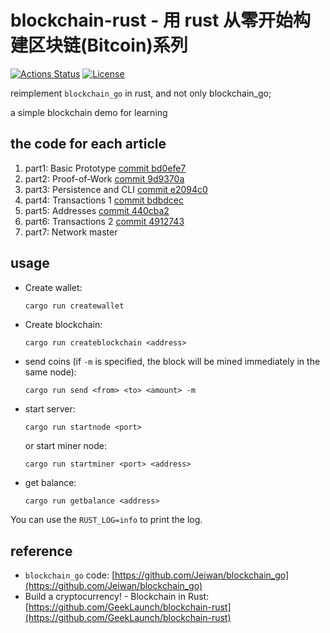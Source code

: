 # blockchain-rust - 用 rust 从零开始构建区块链(Bitcoin)系列

[![Actions Status](https://github.com/yunwei37/blockchain-demo/workflows/CI/badge.svg)](https://github.com/yunwei37/blockchain-demo/actions)
[![License](https://img.shields.io/badge/license-MIT-blue.svg)](LICENSE)

reimplement `blockchain_go` in rust, and not only blockchain_go;

a simple blockchain demo for learning

## the code for each article

1. part1: Basic Prototype       [commit bd0efe7](https://github.com/yunwei37/blockchain-rust/tree/bd0efe7f4105a3daafd9311d3dd643482b63cb84)
2. part2: Proof-of-Work         [commit 9d9370a](https://github.com/yunwei37/blockchain-rust/tree/9d9370aa22af34244659034918f2aad4a2cb96d2)
3. part3: Persistence and CLI   [commit e2094c0](https://github.com/yunwei37/blockchain-rust/tree/e2094c0ef94fadc4e01030312a1ad890ec633d6f)
4. part4: Transactions 1        [commit bdbdcec](https://github.com/yunwei37/blockchain-rust/tree/bdbdcec8b79d5ff701d207f67a1b68849a35d865)
5. part5: Addresses             [commit 440cba2](https://github.com/yunwei37/blockchain-rust/tree/440cba230cbd81957c3285b21c705a5708ed2b5b)
6. part6: Transactions 2        [commit 4912743](https://github.com/yunwei37/blockchain-rust/tree/4912743daa2699cb8c0c4ba5bf136534b272cecd)
7. part7: Network master

## usage

- Create wallet: 
  ```sh
  cargo run createwallet
  ```
- Create blockchain:
  ```
  cargo run createblockchain <address>
  ```
- send coins (if `-m` is specified, the block will be mined immediately in the same node):
  ```
  cargo run send <from> <to> <amount> -m 
  ```
- start server:
  ```
  cargo run startnode <port>
  ```
  or start miner node:
  ```
  cargo run startminer <port> <address>
  ```
- get balance:
  ```
  cargo run getbalance <address>
  ```

You can use the `RUST_LOG=info` to print the log.

## reference

- `blockchain_go` code: [https://github.com/Jeiwan/blockchain_go](https://github.com/Jeiwan/blockchain_go)
- Build a cryptocurrency! - Blockchain in Rust: [https://github.com/GeekLaunch/blockchain-rust](https://github.com/GeekLaunch/blockchain-rust)